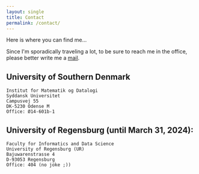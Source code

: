 ```yaml
---
layout: single
title: Contact
permalink: /contact/
---
```


Here is where you can find me...

Since I'm sporadically traveling a lot, to be sure to reach me in the office, please better write me a [mail](mailto:greiner@imada.sdu.dk).

## University of Southern Denmark
	
	Institut for Matematik og Datalogi
	Syddansk Universitet
	Campusvej 55
	DK-5230 Odense M
	Office: Ø14-601b-1
	
	
## University of Regensburg (until March 31, 2024):
		
	Faculty for Informatics and Data Science
	University of Regensburg (UR)
	Bajuwarenstrasse 4
	D-93053 Regensburg
	Office: 404 (no joke ;))
	

